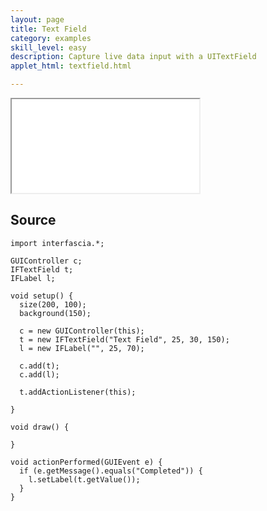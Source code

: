 ```yaml
---
layout: page
title: Text Field
category: examples
skill_level: easy
description: Capture live data input with a UITextField
applet_html: textfield.html

---
```



<iframe src="/applets/{{ page.applet_html }}" class="applet"></iframe>


Source
------

	import interfascia.*;
	
	GUIController c;
	IFTextField t;
	IFLabel l;
	
	void setup() {
	  size(200, 100);
	  background(150);
	  
	  c = new GUIController(this);
	  t = new IFTextField("Text Field", 25, 30, 150);
	  l = new IFLabel("", 25, 70);
	  
	  c.add(t);
	  c.add(l);
	  
	  t.addActionListener(this);
	  
	}
	
	void draw() {
	  
	}
	
	void actionPerformed(GUIEvent e) {
	  if (e.getMessage().equals("Completed")) {
	    l.setLabel(t.getValue());
	  }
	}

